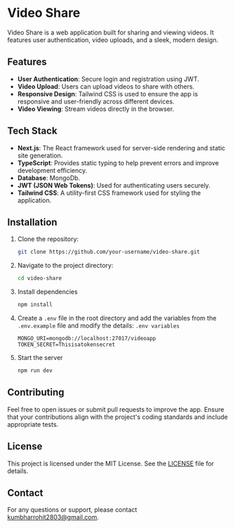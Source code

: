 # Video Share

Video Share is a web application built for sharing and viewing videos. It features user authentication, video uploads, and a sleek, modern design.

## Features

- **User Authentication**: Secure login and registration using JWT.
- **Video Upload**: Users can upload videos to share with others.
- **Responsive Design**: Tailwind CSS is used to ensure the app is responsive and user-friendly across different devices.
- **Video Viewing**: Stream videos directly in the browser.

## Tech Stack

- **Next.js**: The React framework used for server-side rendering and static site generation.
- **TypeScript**: Provides static typing to help prevent errors and improve development efficiency.
- **Database**: MongoDb.
- **JWT (JSON Web Tokens)**: Used for authenticating users securely.
- **Tailwind CSS**: A utility-first CSS framework used for styling the application.

## Installation

1. Clone the repository:
   ```bash
   git clone https://github.com/your-username/video-share.git
   ```

2. Navigate to the project directory:
    ```bash
    cd video-share
    ```

3. Install dependencies
    ```bash
    npm install
    ```

4. Create a `.env` file in the root directory and add the variables from the `.env.example` file and modify the details: 
    `.env variables`
    ```
    MONGO_URI=mongodb://localhost:27017/videoapp
    TOKEN_SECRET=Thisisatokensecret
    ``` 

5. Start the server
    ```bash
    npm run dev
    ```

## Contributing

Feel free to open issues or submit pull requests to improve the app. Ensure that your contributions align with the project's coding standards and include appropriate tests.

## License

This project is licensed under the MIT License. See the [LICENSE](LICENSE) file for details.

## Contact

For any questions or support, please contact kumbharrohit2803@gmail.com.